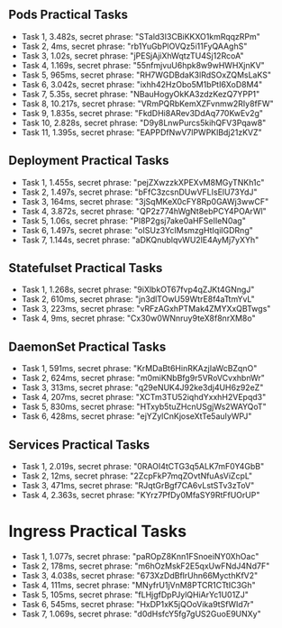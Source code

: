## Pods Practical Tasks
-  Task 1, 3.482s, secret phrase: "STald3I3CBiKKXO1kmRqqzRPm"
-  Task 2, 4ms, secret phrase: "rb1YuGbPlOVQz5i11FyQAAghS"
-  Task 3, 1.02s, secret phrase: "jPESjAjiXhWqtzTU4Sj12RcoA"
-  Task 4, 1.169s, secret phrase: "55nfmjvuU6hpk8w9wHWHXjnKV"
-  Task 5, 965ms, secret phrase: "RH7WGDBdaK3lRdSOxZQMsLaKS"
-  Task 6, 3.042s, secret phrase: "ixhh42HzObo5M1bPtI6XoD8M4"
-  Task 7, 5.35s, secret phrase: "NBauHogyOkKA3zdzKezQ7YPP1"
-  Task 8, 10.217s, secret phrase: "VRmPQRbKemXZFvnmw2RIy8fFW"
-  Task 9, 1.835s, secret phrase: "FkdDHi8ARev3DdAq770KwEv2g"
-  Task 10, 2.828s, secret phrase: "D9y8LnwPurcs5kihQFV3Pqaw8"
-  Task 11, 1.395s, secret phrase: "EAPPDfNwV7lPWPKlBdj21zKVZ"

## Deployment Practical Tasks

-  Task 1, 1.455s, secret phrase: "pejZXwzzkXPEXvM8MGyTNKh1c"
-  Task 2, 1.497s, secret phrase: "bFfC3zcsnDUwVFLIsElU73YdJ"
-  Task 3, 164ms, secret phrase: "3jSqMKeX0cFY8Rp0GAWj3wwCF"
-  Task 4, 3.872s, secret phrase: "QP2z774hWgNt8ebPCY4POArWl"
-  Task 5, 1.06s, secret phrase: "Pl8P2gsj7ake0aHFSeIIeN0ag"
-  Task 6, 1.497s, secret phrase: "oISUz3YcIMsmzgHtIqiIGDRng"
-  Task 7, 1.144s, secret phrase: "aDKQnublqvWU2lE4AyMj7yXYh"

## Statefulset Practical Tasks

-  Task 1, 1.268s, secret phrase: "9iXlbkOT67fvp4qZJKt4GNngJ"
-  Task 2, 610ms, secret phrase: "jn3dlTOwU59WtrE8f4aTtmYvL"
-  Task 3, 223ms, secret phrase: "vRFzAGxhPTMak4ZMYXxQBTwgs"
-  Task 4, 9ms, secret phrase: "Cx30w0WNnruy9teX8f8nrXM8o"

## DaemonSet Practical Tasks
-  Task 1, 591ms, secret phrase: "KrMDaBt6HinRKAzjIaWcBZqnO"
-  Task 2, 624ms, secret phrase: "m0miKNbBfg9r5VRoVCvxhbnWr"
-  Task 3, 313ms, secret phrase: "q29eNUK4J92ke3dj4UH6z92eZ"
-  Task 4, 207ms, secret phrase: "XCTm3TU52iqhdYxxhH2VEpqd3"
-  Task 5, 830ms, secret phrase: "HTxyb5tuZHcnUSgjWs2WAYQoT"
-  Task 6, 428ms, secret phrase: "ejYZylCnKjoseXtTe5auIyWPJ"


## Services Practical Tasks
-  Task 1, 2.019s, secret phrase: "0RAOI4tCTG3q5ALK7mF0Y4GbB"
-  Task 2, 12ms, secret phrase: "2ZcpFkP7mqZOvtNfuAsViZcpL"
-  Task 3, 471ms, secret phrase: "RJqtGrBgf7CA6vLstSTv3zToV"
-  Task 4, 2.363s, secret phrase: "KYrz7PfDy0MfaSY9RtFfUOrUP"

# Ingress Practical Tasks

- Task 1, 1.077s, secret phrase: "paROpZ8Knn1FSnoeiNY0XhOac"
- Task 2, 178ms, secret phrase: "m6hOzMskF2E5qxUwFNdJ4Nd7F"
- Task 3, 4.038s, secret phrase: "673XzDdBflrUhn66MycthKfV2"
- Task 4, 111ms, secret phrase: "MNyfrU1jVnM8PTCR1CTtIC3Gh"
- Task 5, 105ms, secret phrase: "fLHjgfDpPJylQHiArYc1U01ZJ"
- Task 6, 545ms, secret phrase: "HxDP1xK5jQOoVika9tSfWId7r"
- Task 7, 1.069s, secret phrase: "d0dHsfcY5fg7gUS2GuoE9UNXy"